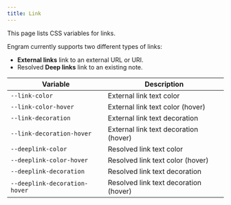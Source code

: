 ```yaml
---
title: Link
---
```


This page lists CSS variables for links.

Engram currently supports two different types of links:
- **External links** link to an external URL or URI.
- Resolved **Deep links** link to an existing note.

| Variable | Description |
| -------- | -------- |
| `--link-color` | External link text color |
| `--link-color-hover` | External link text color (hover) |
| `--link-decoration `| External link text decoration |
| `--link-decoration-hover` | External link text decoration (hover) |
| `--deeplink-color` | Resolved link text color |
| `--deeplink-color-hover` | Resolved link text color (hover) |
| `--deeplink-decoration` | Resolved link text decoration |
| `--deeplink-decoration-hover` | Resolved link text decoration (hover) |
